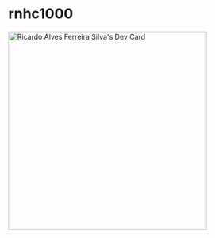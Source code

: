 # rnhc1000
<a href="https://app.daily.dev/rferreira"><img src="https://api.daily.dev/devcards/862599f4777c4f3ca1263d4114e29dd0.png?r=ti9" width="400" alt="Ricardo Alves Ferreira Silva's Dev Card"/></a>
